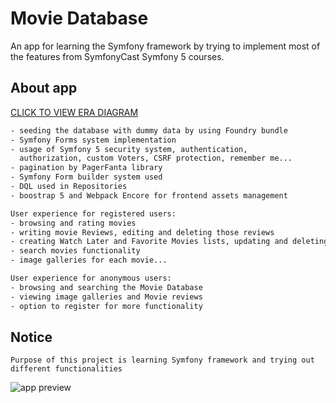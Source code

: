 # Movie Database

An app for learning the Symfony framework by trying to implement most of the features from SymfonyCast
Symfony 5 courses.

## About app
[CLICK TO VIEW ERA DIAGRAM](ERA.png) 

```bash
- seeding the database with dummy data by using Foundry bundle
- Symfony Forms system implementation
- usage of Symfony 5 security system, authentication, 
  authorization, custom Voters, CSRF protection, remember me...
- pagination by PagerFanta library
- Symfony Form builder system used
- DQL used in Repositories
- boostrap 5 and Webpack Encore for frontend assets management

User experience for registered users:
- browsing and rating movies
- writing movie Reviews, editing and deleting those reviews
- creating Watch Later and Favorite Movies lists, updating and deleting Movies from those lists 
- search movies functionality
- image galleries for each movie...

User experience for anonymous users:
- browsing and searching the Movie Database
- viewing image galleries and Movie reviews
- option to register for more functionality
```

## Notice

```movieDatabase
Purpose of this project is learning Symfony framework and trying out different functionalities

```

![app preview](MovieDatabaseAnimation.gif)